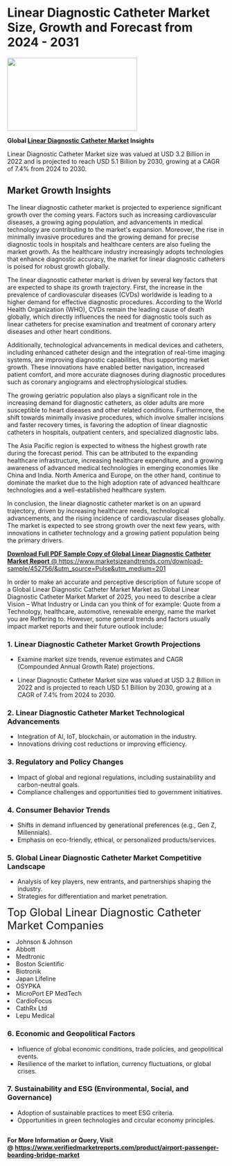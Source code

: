 <H1>Linear Diagnostic Catheter Market Size, Growth and Forecast from 2024 - 2031</H1><img class="aligncenter size-medium wp-image-584254" src="https://thirdeyenews.in/wp-content/uploads/2024/09/Global-Market-Research-300x168.jpeg" alt="" width="300" height="168" /><p><strong>Global&nbsp;<a href="https://www.marketsizeandtrends.com/download-sample/452756/&amp;utm_source=Pulse&amp;utm_medium=201">Linear Diagnostic Catheter Market</a> Insights</strong></p><p>Linear Diagnostic Catheter Market size was valued at USD 3.2 Billion in 2022 and is projected to reach USD 5.1 Billion by 2030, growing at a CAGR of 7.4% from 2024 to 2030.</p><p><h2>Market Growth Insights</h2> <p>The linear diagnostic catheter market is projected to experience significant growth over the coming years. Factors such as increasing cardiovascular diseases, a growing aging population, and advancements in medical technology are contributing to the market's expansion. Moreover, the rise in minimally invasive procedures and the growing demand for precise diagnostic tools in hospitals and healthcare centers are also fueling the market growth. As the healthcare industry increasingly adopts technologies that enhance diagnostic accuracy, the market for linear diagnostic catheters is poised for robust growth globally.</p> <p><a href="#"></a></p> <p>The linear diagnostic catheter market is driven by several key factors that are expected to shape its growth trajectory. First, the increase in the prevalence of cardiovascular diseases (CVDs) worldwide is leading to a higher demand for effective diagnostic procedures. According to the World Health Organization (WHO), CVDs remain the leading cause of death globally, which directly influences the need for diagnostic tools such as linear catheters for precise examination and treatment of coronary artery diseases and other heart conditions.</p> <p>Additionally, technological advancements in medical devices and catheters, including enhanced catheter design and the integration of real-time imaging systems, are improving diagnostic capabilities, thus supporting market growth. These innovations have enabled better navigation, increased patient comfort, and more accurate diagnoses during diagnostic procedures such as coronary angiograms and electrophysiological studies.</p> <p>The growing geriatric population also plays a significant role in the increasing demand for diagnostic catheters, as older adults are more susceptible to heart diseases and other related conditions. Furthermore, the shift towards minimally invasive procedures, which involve smaller incisions and faster recovery times, is favoring the adoption of linear diagnostic catheters in hospitals, outpatient centers, and specialized diagnostic labs.</p> <p>The Asia Pacific region is expected to witness the highest growth rate during the forecast period. This can be attributed to the expanding healthcare infrastructure, increasing healthcare expenditure, and a growing awareness of advanced medical technologies in emerging economies like China and India. North America and Europe, on the other hand, continue to dominate the market due to the high adoption rate of advanced healthcare technologies and a well-established healthcare system.</p> <p>In conclusion, the linear diagnostic catheter market is on an upward trajectory, driven by increasing healthcare needs, technological advancements, and the rising incidence of cardiovascular diseases globally. The market is expected to see strong growth over the next few years, with innovations in catheter technology and a growing patient population being the primary drivers.</p> <p><a href="#"></p><p><span class=""><strong>Download Full PDF Sample Copy of Global Linear Diagnostic Catheter Market Report</strong> @ <a href="https://www.marketsizeandtrends.com/download-sample/452756/&amp;utm_source=Pulse&amp;utm_medium=201" target="_blank">https://www.marketsizeandtrends.com/download-sample/452756/&amp;utm_source=Pulse&amp;utm_medium=201</a></span></p><p>In order to make an accurate and perceptive description of future scope of a Global&nbsp;Linear Diagnostic Catheter Market Market as Global&nbsp;Linear Diagnostic Catheter Market Market of 2025, you need to describe a clear Vision &ndash; What Industry or Linda can you think of for example: Quote from a Technology, healthcare, automotive, renewable energy, name the market you are Reffering to. However, some general trends and factors usually impact market reports and their future outlook include:</p><h3>1.&nbsp;<strong>Linear Diagnostic Catheter Market Growth Projections</strong></h3><ul><li>Examine market size trends, revenue estimates and CAGR (Compounded Annual Growth Rate) projections.</li><li><p>Linear Diagnostic Catheter Market size was valued at USD 3.2 Billion in 2022 and is projected to reach USD 5.1 Billion by 2030, growing at a CAGR of 7.4% from 2024 to 2030.</p></li></ul><h3>2.&nbsp;<strong>Linear Diagnostic Catheter Market Technological Advancements</strong></h3><ul><li>Integration of AI, IoT, blockchain, or automation in the industry.</li><li>Innovations driving cost reductions or improving efficiency.</li></ul><h3>3.&nbsp;<strong>Regulatory and Policy Changes</strong></h3><ul><li>Impact of global and regional regulations, including sustainability and carbon-neutral goals.</li><li>Compliance challenges and opportunities tied to government initiatives.</li></ul><h3>4.&nbsp;<strong>Consumer Behavior Trends</strong></h3><ul><li>Shifts in demand influenced by generational preferences (e.g., Gen Z, Millennials).</li><li>Emphasis on eco-friendly, ethical, or personalized products/services.</li></ul><h3>5.&nbsp;<strong>Global Linear Diagnostic Catheter Market Competitive Landscape</strong></h3><ul><li>Analysis of key players, new entrants, and partnerships shaping the industry.</li><li>Strategies for differentiation and market penetration.</li></ul><p data-pm-slice="1 1 []"><span style="color: inherit; font-family: inherit; font-size: 25px;">Top Global Linear Diagnostic Catheter Market Companies</span></p><div class="" data-test-id=""><p><li>Johnson & Johnson</li><li> Abbott</li><li> Medtronic</li><li> Boston Scientific</li><li> Biotronik</li><li> Japan Lifeline</li><li> OSYPKA</li><li> MicroPort EP MedTech</li><li> CardioFocus</li><li> CathRx Ltd</li><li> Lepu Medical</li></p></div><h3>6.&nbsp;<strong>Economic and Geopolitical Factors</strong></h3><ul><li>Influence of global economic conditions, trade policies, and geopolitical events.</li><li>Resilience of the market to inflation, currency fluctuations, or global crises.</li></ul><h3>7.&nbsp;<strong>Sustainability and ESG (Environmental, Social, and Governance)</strong></h3><ul><li>Adoption of sustainable practices to meet ESG criteria.</li><li>Opportunities in green technologies and circular economy principles.</li></ul><h2><strong style="font-size: 14px;">For More Information or Query, Visit @&nbsp;</strong><a style="background-color: #ffffff; font-size: 14px;" href="https://www.marketsizeandtrends.com/report/linear-diagnostic-catheter-market/" target="_blank">https://www.verifiedmarketreports.com/product/airport-passenger-boarding-bridge-market</a></h2>
